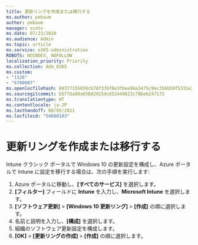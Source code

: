 ```yaml
---
title: 更新リングを作成または移行する
ms.author: pebaum
author: pebaum
manager: scotv
ms.date: 07/23/2020
ms.audience: Admin
ms.topic: article
ms.service: o365-administration
ROBOTS: NOINDEX, NOFOLLOW
localization_priority: Priority
ms.collection: Adm_O365
ms.custom:
- "1126"
- "6700007"
ms.openlocfilehash: 69377155659cb76f376f0e3fbee86a3475c9ec35bb59f5331e26ca15b12e548a
ms.sourcegitcommit: b5f7da89a650d2915dc652449623c78be6247175
ms.translationtype: HT
ms.contentlocale: ja-JP
ms.lasthandoff: 08/05/2021
ms.locfileid: "54080103"
---
```

# <a name="create-or-migrate-update-rings"></a>更新リングを作成または移行する

Intune クラシック ポータルで Windows 10 の更新設定を構成し、Azure ポータルで Intune に設定を移行する場合は、次の手順を実行します:

1.  Azure ポータルに移動し、**[すべてのサービス]** を選択します。
2.  **[フィルター]** フィールドに **Intune** を入力し、**Microsoft Intune** を選択します。
3.  **[ソフトウェア更新]**  >  **[Windows 10 更新リング]**  >  **[作成]** の順に選択します。
4.  名前と説明を入力し、**[構成]** を選択します。
5.  組織のソフトウェア更新設定を構成します。
6.  **[OK]** > **[更新リングの作成]** > **[作成]** の順に選択します。